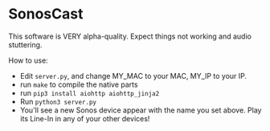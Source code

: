# SonosCast

This software is VERY alpha-quality. Expect things not working and audio stuttering.

How to use:

- Edit `server.py`, and change MY_MAC to your MAC, MY_IP to your IP.
- run `make` to compile the native parts
- run `pip3 install aiohttp aiohttp_jinja2`
- Run `python3 server.py`
- You'll see a new Sonos device appear with the name you set above. Play its Line-In in any of your other devices!
